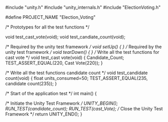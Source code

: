 #include "unity.h"
#include "unity_internals.h"
#include "ElectionVoting.h"


#define PROJECT_NAME "Election_Voting"

/* Prototypes for all the test functions */

void test_cast_vote(void);
void test_candiate_count(void);


/* Required by the unity test framework */
void setUp()
{
}
/* Required by the unity test framework */
void tearDown()
{
}
/* Write all the test functions for cast vote */ 
void test_cast vote(void)
 {
     Candidate_Count;
  TEST_ASSERT_EQUAL(220, Cast Vote(220));
 }

/* Write all the test functions candidate count */ 
 void test_candidate count(void)
 {
     float units_consumed=50;
  TEST_ASSERT_EQUAL(235, candidate count(235));
 }

/* Start of the application test */
int main()
{

  /* Initiate the Unity Test Framework */
  UNITY_BEGIN();
  RUN_TEST(candidate_count);
  RUN_TEST(cast_Vote);
/* Close the Unity Test Framework */
  return UNITY_END();
}